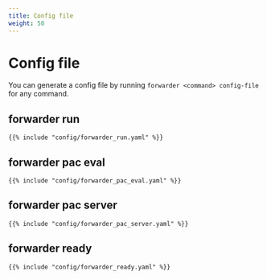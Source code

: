 ```yaml
---
title: Config file
weight: 50
---
```


# Config file

You can generate a config file by running `forwarder <command> config-file` for any command.

## forwarder run

```
{{% include "config/forwarder_run.yaml" %}}
```

## forwarder pac eval

```
{{% include "config/forwarder_pac_eval.yaml" %}}
```

## forwarder pac server

```
{{% include "config/forwarder_pac_server.yaml" %}}
```

## forwarder ready

```
{{% include "config/forwarder_ready.yaml" %}}
```
